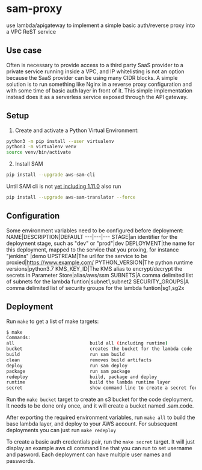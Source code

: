 # sam-proxy
use lambda/apigateway to implement a simple basic auth/reverse proxy into a VPC ReST service


## Use case
Often is necessary to provide access to a third party SaaS provider to a private service running inside a VPC, and IP whitelisting is not an option because the SaaS provider can be using many CIDR blocks.
A simple solution is to run something like Nginx in a reverse proxy configuration and with some time of basic auth layer in front of it.
This simple implementation instead does it as a serverless service exposed through the API gateway.

## Setup

1. Create and activate a Python Virtual Environment:

```bash
python3 -m pip install --user virtualenv
python3 -m virtualenv venv
source venv/bin/activate
```

2. Install SAM

```bash
pip install --upgrade aws-sam-cli
```

Until SAM cli is not [yet including 1.11.0](https://github.com/awslabs/aws-sam-cli/issues/1198) also run

```bash
pip install --upgrade aws-sam-translator --force
```



## Configuration
Some environment variables need to be configured before deployment:
NAME|DESCRIPTION|DEFAULT
---|---|---
STAGE|an identifier for the deployment stage, such as "dev" or "prod"|dev
DEPLOYMENT|the name for this deployment, mapped to the service that you proxing, for instance "jenkins" |demo
UPSTREAM|The url for the service to be proxied|https://www.example.com/
PYTHON_VERSION|The python runtime versions|python3.7
KMS_KEY_ID|The KMS alias to encrypt/decrypt the secrets in Parameter Store|alias/aws/ssm
SUBNETS|A comma delimited list of subnets for the lambda funtion|subnet1,subnet2
SECURITY_GROUPS|A comma delimited list of security groups for the lambda funtion|sg1,sg2x

## Deployment

Run `make` to get a list of make targets:

```bash
$ make
Commands:
all                            build all (including runtime)
bucket                         creates the bucket for the lambda code
build                          run sam build
clean                          removes build artifacts
deploy                         run sam deploy
package                        run sam package
redeploy                       build, package and deploy
runtime                        build the lambda runtime layer
secret                         show command line to create a secret for this deployment
```

Run the `make bucket` target to create an s3 bucket for the code deployment. It needs to be done only once, and it will create a bucket named <aws-account-number>.sam.code.

After exporting the required environment variables, run `make all` to build the base lambda layer, and deploy to your AWS account. For subsequent deployments you can just run `make redeploy`

To create a basic auth credentials pair, run the `make secret` target. It will just display an example aws cli command line that you can run to set username and pasword. Each deployment can have multiple user names and passwords.


